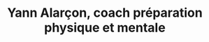 ---
layout: layout_coach
language: fr
season: winter
description: Un coach pour votre préparation physique et mental, que vous soyez débutant, amateur ou expert
topnav_color_text: light
title: Yann Alarçon, coach préparation physique et mentale
permalink: "/fr/hiver/coach/yann-alarcon"

s01:
    image01_href: https://res.cloudinary.com/deddrj0yb/image/upload/v1639661304/website/blog/Mad%C3%A8re/GOPR0103_ALTA1642458316780515_1_eezzxk.jpg
    firstname: Yann
    lastname: Alarçon
    coachbaseline: Passionné de Trail et de Montagne

s02:
    image01_href: https://res.cloudinary.com/deddrj0yb/image/upload/v1639651639/website/blog/Mad%C3%A8re/IMG-20211120-WA0035_ngz8av.jpg
    about: I am a designer and frontend developer from Newyork, USA. I hold a master degree of web design from the world university.
    years_experience: "10"

---